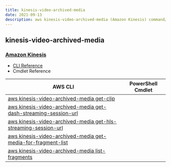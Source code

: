 ```yaml
---
title: kinesis-video-archived-media
date: 2021-09-13
description: aws kinesis-video-archived-media (Amazon Kinesis) command/cmdlet list.
---
```


## kinesis-video-archived-media

### [Amazon Kinesis](https://aws.amazon.com/kinesis/)

* [CLI Reference](https://docs.aws.amazon.com/cli/latest/reference/kinesis-video-archived-media/index.html)
* Cmdlet Reference

|AWS CLI|PowerShell Cmdlet|
|----|----|
|[aws kinesis-video-archived-media get-clip](https://docs.aws.amazon.com/cli/latest/reference/kinesis-video-archived-media/get-clip.html)||
|[aws kinesis-video-archived-media get-dash-streaming-session-url](https://docs.aws.amazon.com/cli/latest/reference/kinesis-video-archived-media/get-dash-streaming-session-url.html)||
|[aws kinesis-video-archived-media get-hls-streaming-session-url](https://docs.aws.amazon.com/cli/latest/reference/kinesis-video-archived-media/get-hls-streaming-session-url.html)||
|[aws kinesis-video-archived-media get-media-for-fragment-list](https://docs.aws.amazon.com/cli/latest/reference/kinesis-video-archived-media/get-media-for-fragment-list.html)||
|[aws kinesis-video-archived-media list-fragments](https://docs.aws.amazon.com/cli/latest/reference/kinesis-video-archived-media/list-fragments.html)||

